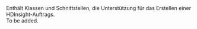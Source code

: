 <Namespace Name="Microsoft.Azure.Management.HDInsight.Job">
  <Docs>
    <summary>Enthält Klassen und Schnittstellen, die Unterstützung für das Erstellen einer HDInsight-Auftrags.</summary> 
    <remarks>To be added.</remarks>
  </Docs>
</Namespace>
